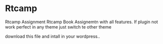 # Rtcamp
Rtcamp Assignment
Rtcamp Book Assignemtn with all features.
If plugin not work perfect in any theme just switch te other theme

download this file and intall in your wordpress..
